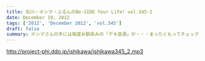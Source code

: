 ```yaml
---
title: 石川・ホンマ・ぶるんのBe-SIDE Your Life! vol.345-2
date: December 19, 2012
tags: ['2012', 'December 2012', 'vol.345']
draft: false
summary: ホンマさんの手には毎度お馴染みの「デモ音源」が・・・まったくもってチェックしないその他のメンバー。この空気感が独特ですね。ＮＡＭＡＥ
---
```


http://project-phi.ddo.jp/ishikawa/ishikawa345_2.mp3